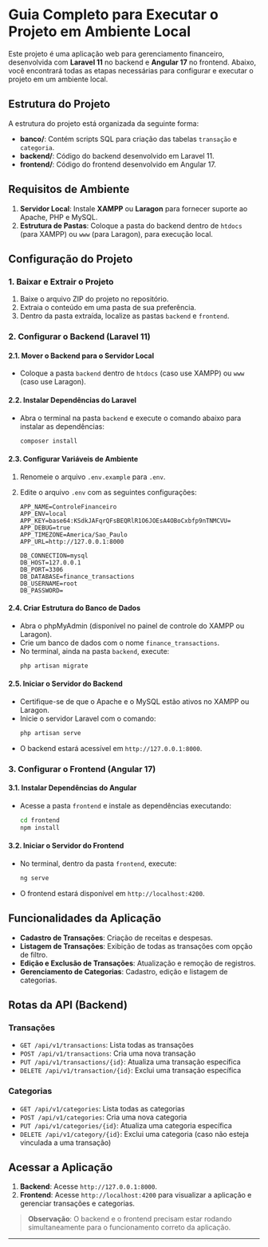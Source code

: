 

# Guia Completo para Executar o Projeto em Ambiente Local

Este projeto é uma aplicação web para gerenciamento financeiro, desenvolvida com **Laravel 11** no backend e **Angular 17** no frontend. Abaixo, você encontrará todas as etapas necessárias para configurar e executar o projeto em um ambiente local.

## Estrutura do Projeto

A estrutura do projeto está organizada da seguinte forma:

- **banco/**: Contém scripts SQL para criação das tabelas `transação` e `categoria`.
- **backend/**: Código do backend desenvolvido em Laravel 11.
- **frontend/**: Código do frontend desenvolvido em Angular 17.

## Requisitos de Ambiente

1. **Servidor Local**: Instale **XAMPP** ou **Laragon** para fornecer suporte ao Apache, PHP e MySQL.
2. **Estrutura de Pastas**: Coloque a pasta do backend dentro de `htdocs` (para XAMPP) ou `www` (para Laragon), para execução local.

## Configuração do Projeto

### 1. Baixar e Extrair o Projeto

1. Baixe o arquivo ZIP do projeto no repositório.
2. Extraia o conteúdo em uma pasta de sua preferência.
3. Dentro da pasta extraída, localize as pastas `backend` e `frontend`.

### 2. Configurar o Backend (Laravel 11)

#### 2.1. Mover o Backend para o Servidor Local

- Coloque a pasta `backend` dentro de `htdocs` (caso use XAMPP) ou `www` (caso use Laragon).

#### 2.2. Instalar Dependências do Laravel

- Abra o terminal na pasta `backend` e execute o comando abaixo para instalar as dependências:
  ```bash
  composer install
  ```

#### 2.3. Configurar Variáveis de Ambiente

1. Renomeie o arquivo `.env.example` para `.env`.
2. Edite o arquivo `.env` com as seguintes configurações:

   ```plaintext
   APP_NAME=ControleFinanceiro
   APP_ENV=local
   APP_KEY=base64:KSdkJAFqrQFsBEQRlR1O6JOEsA4OBoCxbfp9nTNMCVU=
   APP_DEBUG=true
   APP_TIMEZONE=America/Sao_Paulo
   APP_URL=http://127.0.0.1:8000

   DB_CONNECTION=mysql
   DB_HOST=127.0.0.1
   DB_PORT=3306
   DB_DATABASE=finance_transactions
   DB_USERNAME=root
   DB_PASSWORD=
   ```

#### 2.4. Criar Estrutura do Banco de Dados

- Abra o phpMyAdmin (disponível no painel de controle do XAMPP ou Laragon).
- Crie um banco de dados com o nome `finance_transactions`.
- No terminal, ainda na pasta `backend`, execute:
  ```bash
  php artisan migrate
  ```

#### 2.5. Iniciar o Servidor do Backend

- Certifique-se de que o Apache e o MySQL estão ativos no XAMPP ou Laragon.
- Inicie o servidor Laravel com o comando:
  ```bash
  php artisan serve
  ```
- O backend estará acessível em `http://127.0.0.1:8000`.

### 3. Configurar o Frontend (Angular 17)

#### 3.1. Instalar Dependências do Angular

- Acesse a pasta `frontend` e instale as dependências executando:
  ```bash
  cd frontend
  npm install
  ```

#### 3.2. Iniciar o Servidor do Frontend

- No terminal, dentro da pasta `frontend`, execute:
  ```bash
  ng serve
  ```
- O frontend estará disponível em `http://localhost:4200`.

## Funcionalidades da Aplicação

- **Cadastro de Transações**: Criação de receitas e despesas.
- **Listagem de Transações**: Exibição de todas as transações com opção de filtro.
- **Edição e Exclusão de Transações**: Atualização e remoção de registros.
- **Gerenciamento de Categorias**: Cadastro, edição e listagem de categorias.

## Rotas da API (Backend)

### Transações
- `GET /api/v1/transactions`: Lista todas as transações
- `POST /api/v1/transactions`: Cria uma nova transação
- `PUT /api/v1/transactions/{id}`: Atualiza uma transação específica
- `DELETE /api/v1/transaction/{id}`: Exclui uma transação específica

### Categorias
- `GET /api/v1/categories`: Lista todas as categorias
- `POST /api/v1/categories`: Cria uma nova categoria
- `PUT /api/v1/categories/{id}`: Atualiza uma categoria específica
- `DELETE /api/v1/category/{id}`: Exclui uma categoria (caso não esteja vinculada a uma transação)

## Acessar a Aplicação

1. **Backend**: Acesse `http://127.0.0.1:8000`.
2. **Frontend**: Acesse `http://localhost:4200` para visualizar a aplicação e gerenciar transações e categorias.

> **Observação**: O backend e o frontend precisam estar rodando simultaneamente para o funcionamento correto da aplicação.

---
